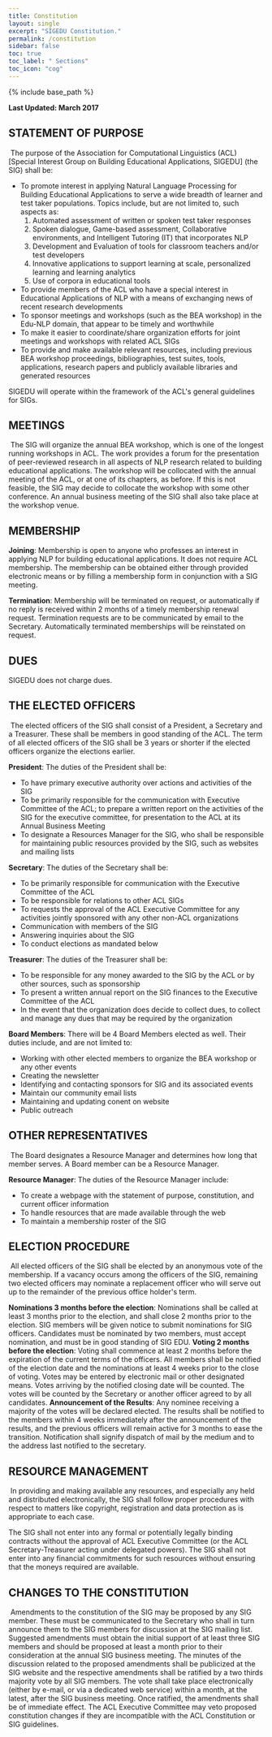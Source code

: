 ```yaml
---
title: Constitution
layout: single
excerpt: "SIGEDU Constitution."
permalink: /constitution
sidebar: false
toc: true
toc_label: " Sections"
toc_icon: "cog"
---
```

{% include base_path %}

**Last Updated: March 2017**

## STATEMENT OF PURPOSE
​
The purpose of the Association for Computational Linguistics (ACL) \[Special Interest Group on Building Educational Applications, SIGEDU\] (the SIG) shall be:
 
- To promote interest in applying Natural Language Processing for Building Educational Applications to serve a wide breadth of learner and test taker populations. Topics include, but are not limited to, such aspects as:
    1. Automated assessment of written or spoken test taker responses
    2. Spoken dialogue, Game-based assessment, Collaborative environments, and Intelligent Tutoring (IT) that incorporates NLP
    3. Development and Evaluation of tools for classroom teachers and/or test developers
    4. Innovative applications to support learning at scale, personalized learning and learning analytics
    5. Use of corpora in educational tools
- To provide members of the ACL who have a special interest in Educational Applications of NLP with a means of exchanging news of recent research developments
- To sponsor meetings and workshops (such as the BEA workshop) in the Edu-NLP domain, that appear to be timely and worthwhile
- To make it easier to coordinate/share organization efforts for joint meetings and workshops with related ACL SIGs
- To provide and make available relevant resources, including previous BEA workshop proceedings, bibliographies, test suites, tools, applications, research papers and publicly available libraries and generated resources

SIGEDU will operate within the framework of the ACL's general guidelines for SIGs.

## MEETINGS
​
The SIG will organize the annual BEA workshop, which is one of the longest running workshops in ACL. The work provides a forum for the presentation of peer-reviewed research in all aspects of NLP research related to building educational applications. The workshop will be collocated with the annual meeting of the ACL, or at one of its chapters, as before. If this is not feasible, the SIG may decide to collocate the workshop with some other conference. An annual business meeting of the SIG shall also take place at the workshop venue.

## MEMBERSHIP
 
**Joining**: Membership is open to anyone who professes an interest in applying NLP for building educational applications. It does not require ACL membership. The membership can be obtained either through provided electronic means or by filling a membership form in conjunction with a SIG meeting.
 
**Termination**: Membership will be terminated on request, or automatically if no reply is received within 2 months of a timely membership renewal request. Termination requests are to be communicated by email to the Secretary. Automatically terminated memberships will be reinstated on request.

## DUES
 
 SIGEDU does not charge dues.


## THE ELECTED OFFICERS
​
The elected officers of the SIG shall consist of a President, a Secretary and a Treasurer. These shall be members in good standing of the ACL. The term of all elected officers of the SIG shall be 3 years or shorter if the elected officers organize the elections earlier.

**President**: The duties of the President shall be:
- To have primary executive authority over actions and activities of the SIG
- To be primarily responsible for the communication with Executive Committee of the ACL; to prepare a written report on the activities of the SIG for the executive committee, for presentation to the ACL at its Annual Business Meeting
- To designate a Resources Manager for the SIG, who shall be responsible for maintaining public resources provided by the SIG, such as websites and mailing lists

**Secretary**: The duties of the Secretary shall be:
- To be primarily responsible for communication with the Executive Committee of the ACL
- To be responsible for relations to other ACL SIGs
- To requests the approval of the ACL Executive Committee for any activities jointly sponsored with any other non-ACL organizations
- Communication with members of the SIG
- Answering inquiries about the SIG
- To conduct elections as mandated below


**Treasurer**: The duties of the Treasurer shall be:
- To be responsible for any money awarded to the SIG by the ACL or by other sources, such as sponsorship
- To present a written annual report on the SIG finances to the Executive Committee of the ACL
- In the event that the organization does decide to collect dues, to collect and manage any dues that may be required by the organization


**Board Members**:  There will be 4 Board Members elected as well. Their duties include, and are not limited to:
- Working with other elected members to organize the BEA workshop or any other events
- Creating the newsletter
- Identifying and contacting sponsors for SIG and its associated events
- Maintain our community email lists
- Maintaining and updating conent on website
- Public outreach

## OTHER REPRESENTATIVES
​
The Board designates a Resource Manager and determines how long that member serves.  A Board member can be a Resource Manager.
 
**Resource Manager**: The duties of the Resource Manager include:
- To create a webpage with the statement of purpose, constitution, and current officer information
- To handle resources that are made available through the web
- To maintain a membership roster of the SIG

## ELECTION PROCEDURE
​
All elected officers of the SIG shall be elected by an anonymous vote of the membership. If a vacancy occurs among the officers of the SIG, remaining two elected officers may nominate a replacement officer who will serve out up to the remainder of the previous office holder's term.
 
**Nominations 3 months before the election**: Nominations shall be called at least 3 months prior to the election, and shall close 2 months prior to the election. SIG members will be given notice to submit nominations for SIG officers. Candidates must be nominated by two members, must accept nomination, and must be in good standing of SIG EDU.
**Voting 2 months before the election**: Voting shall commence at least 2 months before the expiration of the current terms of the officers. All members shall be notified of the election date and the nominations at least 4 weeks prior to the close of voting. Votes may be entered by electronic mail or other designated means. Votes arriving by the notified closing date will be counted. The votes will be counted by the Secretary or another officer agreed to by all candidates.
**Announcement of the Results**: Any nominee receiving a majority of the votes will be declared elected. The results shall be notified to the members within 4 weeks immediately after the announcement of the results, and the previous officers will remain active for 3 months to ease the transition. Notification shall signify dispatch of mail by the medium and to the address last notified to the secretary.

## RESOURCE MANAGEMENT
​
In providing and making available any resources, and especially any held and distributed electronically, the SIG shall follow proper procedures with respect to matters like copyright, registration and data protection as is appropriate to each case.
 
The SIG shall not enter into any formal or potentially legally binding contracts without the approval of ACL Executive Committee (or the ACL Secretary-Treasurer acting under delegated powers). The SIG shall not enter into any financial commitments for such resources without ensuring that the moneys required are available.

## CHANGES TO THE CONSTITUTION
​
Amendments to the constitution of the SIG may be proposed by any SIG member. These must be communicated to the Secretary who shall in turn announce them to the SIG members for discussion at the SIG mailing list. Suggested amendments must obtain the initial support of at least three SIG members and should be proposed at least a month prior to their consideration at the annual SIG business meeting. The minutes of the discussion related to the proposed amendments shall be publicized at the SIG website and the respective amendments shall be ratified by a two thirds majority vote by all SIG members. The vote shall take place electronically (either by e-mail, or via a dedicated web service) within a month, at the latest, after the SIG business meeting. Once ratified, the amendments shall be of immediate effect. The ACL Executive Committee may veto proposed constitution changes if they are incompatible with the ACL Constitution or SIG guidelines.
​